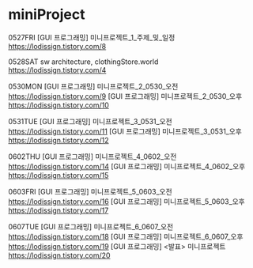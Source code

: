 # miniProject

0527FRI
[GUI 프로그래밍] 미니프로젝트_1_주제_및_일정
https://lodissign.tistory.com/8

0528SAT 
sw architecture, clothingStore.world
https://lodissign.tistory.com/4

0530MON
[GUI 프로그래밍] 미니프로젝트_2_0530_오전
https://lodissign.tistory.com/9
[GUI 프로그래밍] 미니프로젝트_2_0530_오후
https://lodissign.tistory.com/10

0531TUE
[GUI 프로그래밍] 미니프로젝트_3_0531_오전
https://lodissign.tistory.com/11
[GUI 프로그래밍] 미니프로젝트_3_0531_오후
https://lodissign.tistory.com/12

0602THU
[GUI 프로그래밍] 미니프로젝트_4_0602_오전
https://lodissign.tistory.com/14
[GUI 프로그래밍] 미니프로젝트_4_0602_오후
https://lodissign.tistory.com/15

0603FRI
[GUI 프로그래밍] 미니프로젝트_5_0603_오전
https://lodissign.tistory.com/16
[GUI 프로그래밍] 미니프로젝트_5_0603_오후
https://lodissign.tistory.com/17

0607TUE
[GUI 프로그래밍] 미니프로젝트_6_0607_오전
https://lodissign.tistory.com/18
[GUI 프로그래밍] 미니프로젝트_6_0607_오후
https://lodissign.tistory.com/19
[GUI 프로그래밍] <발표> 미니프로젝트
https://lodissign.tistory.com/20
